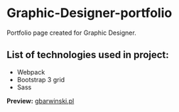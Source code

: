 # Graphic-Designer-portfolio 

Portfolio page created for Graphic Designer.

## List of technologies used in project: 
* Webpack
* Bootstrap 3 grid
* Sass


<strong>Preview:</strong> <a href="http://gbarwinski.pl/">gbarwinski.pl</a>



